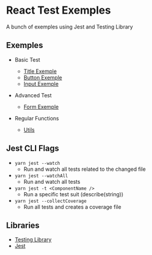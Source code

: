 
# React Test Exemples

A bunch of exemples using Jest and Testing Library

## Exemples
* Basic Test
  * [Title Exemple](./src/components/atoms/Title/Title.spec.tsx)
  * [Button Exemple](./src/components/atoms/Button/Button.spec.tsx)
  * [Input Exemple](./src/components/atoms/Input/Input.spec.tsx)

* Advanced Test
  * [Form Exemple](./src/components/molecules/Form/Form.spec.tsx)
  
* Regular Functions
  * [Utils](./src/utils/parseCookies.spec.ts)

## Jest CLI Flags
* `yarn jest --watch`
  * Run and watch all tests related to the changed file 
* `yarn jest --watchAll`
  * Run and watch all tests
* `yarn jest -t <ComponentName />`
  * Run a specific test suit (describe(string))
* `yarn jest --collectCoverage`
  * Run all tests and creates a coverage file
<!-- * `yarn jest --verbose`
  * Run all tests and show a detailed report -->

## Libraries
* [Testing Library](https://testing-library.com/docs/react-testing-library/intro/)
* [Jest](https://jestjs.io/pt-BR/)

